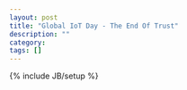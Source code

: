 ```yaml
---
layout: post
title: "Global IoT Day - The End Of Trust"
description: ""
category:
tags: []
---
```

{% include JB/setup %}
